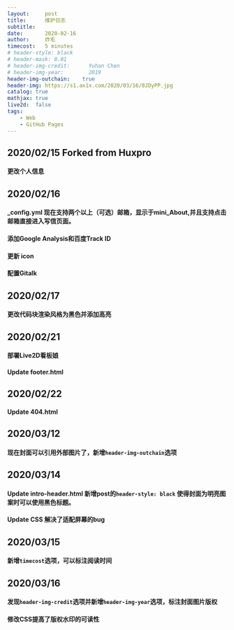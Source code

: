```yaml
---
layout:     post
title:      维护日志
subtitle:   
date:       2020-02-16
author:     炸毛
timecost:   5 minutes
# header-style: black
# header-mask: 0.01
# header-img-credit:      Yuhan Chen
# header-img-year:        2019 
header-img-outchain:    true
header-img: https://s1.ax1x.com/2020/03/16/8JDyPP.jpg
catalog: true
mathjax: true
live2d:  false
tags:
    - Web
    - GitHub Pages
---
```


## 2020/02/15 Forked from Huxpro

#### 更改个人信息

## 2020/02/16 

#### _config.yml 现在支持两个以上（可选）邮箱，显示于mini_About,并且支持点击邮箱直接进入写信页面。

#### 添加Google Analysis和百度Track ID

#### 更新 icon

#### 配置Gitalk

## 2020/02/17

#### 更改代码块渲染风格为黑色并添加高亮

## 2020/02/21

#### 部署Live2D看板娘

#### Update footer.html

## 2020/02/22

#### Update 404.html

## 2020/03/12

#### 现在封面可以引用外部图片了，新增`header-img-outchain`选项

## 2020/03/14

#### Update intro-header.html 新增post的`header-style: black` 使得封面为明亮图案时可以使用黑色标题。

#### Update CSS 解决了适配屏幕的bug

## 2020/03/15

#### 新增`timecost`选项，可以标注阅读时间

## 2020/03/16

#### 发现`header-img-credit`选项并新增`header-img-year`选项，标注封面图片版权

#### 修改CSS提高了版权水印的可读性